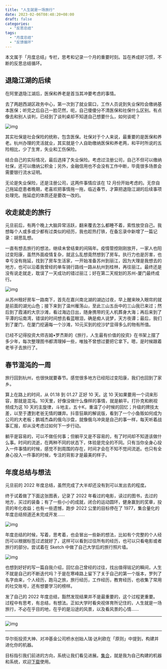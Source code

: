 ```yaml
---
title: "人生就是一场旅行"
date: 2023-02-06T08:48:20+08:00
draft: false
categories:
  - "反思总结"
tags:
  - "月度总结"
  - "反馈循环"
---
```


本文属于「月度总结」专栏，思考和记录一个月的重要时刻。旨在养成好习惯，不断的反思总结循环。

## 退隐江湖的后续

在阿里退隐江湖后，医保和养老是首当其冲要考虑的事情。

去了两趟西湖区政务中心，第一次到了就业窗口，工作人员说到失业保险会缴纳基本医保；听完之后自己一脸茫然，呃，自己傻傻分不清医保和社保什么区别。有点像去和别人谈判，已经到了谈判桌却不知道自己想要什么，如何谈呢？

![img](https://cdn.nlark.com/yuque/0/2023/png/177619/1675665529070-7dba2f86-e15d-4deb-b2f6-792e2999c379.png)

其实社保是社会保险的统称，包含医保。社保对于个人来说，最重要的是医保和养老。杭州办理的灵活就业，其实就是个人自助缴纳医保和养老两，和平时所说的五险相比，少了生育，失业和工伤保险。

结合自己的实际情况，最后选择了失业保险。考虑过注册公司，自己不但可以缴纳社保，还可以缴纳公积金；另外，金融信用也不会没有工作中断，毕竟很多场景会需要银行流水证明。

无论是失业保险，还是注册公司，这两件事情应该在 12 月份开始考虑的。无奈自己拖延症患者晚期，老喜欢把事情拖一拖，临近春节，才算把退隐江湖的后续事项处理完。拖延症的体质还是要改一改的。

## 收走就走的旅行

元旦前后，有两个晚上大脑异常活跃，翻来覆去怎么都睡不着，索性放空自己。我想每个人或多或少都有过类似的经历，我也趁热打铁，在备忘录中新增了一篇记录：胡思乱想。

一直有想去旅行的想法，继续未曾结束的间隔年。疫情管控刚刚放开，一家人也阳过变阳康，虽然外面疫情复杂，就这么乱想竟然想到了房车。执行力也是厉害，也幸亏没有拖延，找到了房车生活家，一开始准备苏州到丽江，因为大理是我想去的地方，也可以沿着我曾经的单车骑行路线一路从杭州到桂林，再往丽江。最终还是没有说走就走，耽误了一天成功的错过丽江；好在第二天规划的苏州-厦门最终成行。

![img](https://cdn.nlark.com/yuque/0/2023/png/177619/1675666297642-6387d7a7-fc2a-4dbb-9765-5cac98f02989.png)

从苏州租好房车一路南下，首先在嘉兴南北湖的湖边过夜，早上醒来映入眼帘的就是前面的湖光山色；接下来到了温州雁荡山，至此三山五岳中的三山我已来过；然后到了霞浦的大京沙滩，看过海边日出，随身携带的无人机葬身大海；再后来到了平潭的坛南湾，错误的时间想去看蓝眼泪，确是痴人说梦，天方夜谭；最后，我们到了厦门，在厦门挖遍每一个沙滩，10元买到的挖沙铲显得多么的物有所值。

已经不记得投资大师吉姆•罗杰斯的《旅行，人生最有价值的投资》在书架上摆了多少年，每次整理图书都清理掉一些，唯独不曾想过要把它拿下。嗯，是时候跟着老爷子去旅行了。

## 春节混沌的一周

旅行回到杭州，也很快就要春节。感觉很多地方已经阳过变阳康，我们也回到了家乡。

算上在路上的时间，从 01.18 到 01.27 正好 10 天。这 10 天如果要用一个词来形容，那就是混沌。10天里，好像没做什么像样的事情，就是躺平。打扑克和刷视频成为这 10 天的主旋律，斗地主，五十K，重温了小时候的回忆；升级的牌技太差，以至于遭到老爸无情的嫌弃。抖音狂飙的解说版，看到了一个小鱼贩如何成为公司的大老板；鹏城杰森的俄乌沙盘，就像俄乌冲突是自己的事一样，每天听着战事汇报，却从没考虑过如何下一步行动。

躺平是容易的，可以不做任何事；但躺平又是不容易的，有了时间却不知道该做什么事。时间的流逝，在两种不同的状态下，体验是完全的不同。只有当你全身心投入一件事情的时候，感觉不到周围的存在，时间才会在不知不觉间流逝。也只有全身心投入一件事的时候，专注的背影才是最美的样子。

## 年度总结与想法

元旦前的 2022 年度总结，虽然完成了大半却还没有到可以发出去的程度。

终于试着做了下面这张图表，记录了 2022 年看过的电影，读过的图书，去过的地方，买过的装备；有了一些小小的成就，闭合的运动圆环，健身赢到的奖章，投资的年化收益；也有一些遗憾，跑步 2022 公里的目标停在了 1977，集合量化的年度总结频道还未完成开发……

![img](https://cdn.nlark.com/yuque/0/2023/jpeg/177619/1675653557157-b400dfec-ebe8-45fd-a78f-9c4939812e1c.jpeg)

年度总结的时候，写着，思考着，也会冒出一些新的想法，比如有个完整的个人经历可以根据标签过滤就好了，这样可以看到过往所有的经历，也可以只看电影或者旅行的部分。尝试着在 Sketch 中做了自己大学后的旅行照片墙。

![img](https://cdn.nlark.com/yuque/0/2023/png/177619/1675655961460-ded441df-72ce-4909-8519-fabec3db0202.png)

也想到好好的写一篇自我介绍，回忆自己曾经的过往，找出值得铭记的瞬间，人生不就是自己的不断迭代吗？于是在寒峰路上留下了关于自己的第一个版本，罗列了名字由来，个人经历，跑马之旅，旅行经历，工作经历，教育经历，也收集了常用的社交账号，还有想要学习的榜样。

发了自己的 2022 年度总结，豁然发现结果并不是最重要的，这个过程更重要。过程中有思考，有总结，有想法。正如大学时看央视体育所记住的，人生就是一场旅行，不必在乎目的地，在乎的是沿途的风景，以及看风景的心情……



---



![img](https://cdn.nlark.com/yuque/0/2023/png/177619/1675648031452-24cbd8b3-cb62-4a91-aa7f-fdc4c6d8b2c4.png)

---

华尔街投资大神、对冲基金公司桥水创始人瑞·达利欧在「原则」中提到，构建并进化你的机器。

目标指引我们前进的方向，系统让我们看见进展。[集合](https://hagerhu.com/post/circle-build-your-own-system/)，就是我为自己构建的机器和系统，欢迎[下载](https://t.cmcn.me/app)使用。

